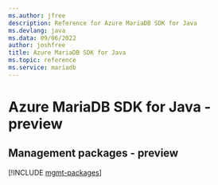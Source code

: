 ```yaml
---
ms.author: jfree
description: Reference for Azure MariaDB SDK for Java
ms.devlang: java
ms.data: 09/06/2022
author: joshfree
title: Azure MariaDB SDK for Java
ms.topic: reference
ms.service: mariadb
---
```

# Azure MariaDB SDK for Java - preview

## Management packages - preview
[!INCLUDE [mgmt-packages](mariadb-mgmt-index.md)]